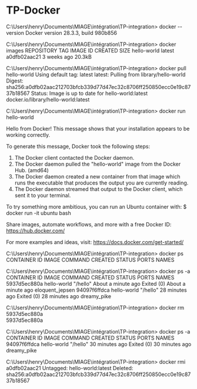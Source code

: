 # TP-Docker
C:\Users\henry\Documents\MIAGE\intégration\TP-integration> docker --version
Docker version 28.3.3, build 980b856

C:\Users\henry\Documents\MIAGE\intégration\TP-integration> docker images
REPOSITORY    TAG       IMAGE ID       CREATED       SIZE
hello-world   latest    a0dfb02aac21   3 weeks ago   20.3kB

C:\Users\henry\Documents\MIAGE\intégration\TP-integration> docker pull hello-world
Using default tag: latest
latest: Pulling from library/hello-world
Digest: sha256:a0dfb02aac212703bfcb339d77d47ec32c8706ff250850ecc0e19c8737b18567
Status: Image is up to date for hello-world:latest
docker.io/library/hello-world:latest

C:\Users\henry\Documents\MIAGE\intégration\TP-integration> docker run hello-world

Hello from Docker!
This message shows that your installation appears to be working correctly.

To generate this message, Docker took the following steps:
 1. The Docker client contacted the Docker daemon.
 2. The Docker daemon pulled the "hello-world" image from the Docker Hub.
    (amd64)
 3. The Docker daemon created a new container from that image which runs the
    executable that produces the output you are currently reading.
 4. The Docker daemon streamed that output to the Docker client, which sent it
    to your terminal.

To try something more ambitious, you can run an Ubuntu container with:
 $ docker run -it ubuntu bash

Share images, automate workflows, and more with a free Docker ID:
 https://hub.docker.com/

For more examples and ideas, visit:
 https://docs.docker.com/get-started/

C:\Users\henry\Documents\MIAGE\intégration\TP-integration> docker ps
CONTAINER ID   IMAGE     COMMAND   CREATED   STATUS    PORTS     NAMES

C:\Users\henry\Documents\MIAGE\intégration\TP-integration> docker ps -a
CONTAINER ID   IMAGE         COMMAND    CREATED              STATUS                          PORTS     NAMES
5937d5ec880a   hello-world   "/hello"   About a minute ago   Exited (0) About a minute ago             eloquent_jepsen
94097f6ffdca   hello-world   "/hello"   28 minutes ago       Exited (0) 28 minutes ago                 dreamy_pike 

C:\Users\henry\Documents\MIAGE\intégration\TP-integration> docker rm 5937d5ec880a  
5937d5ec880a

C:\Users\henry\Documents\MIAGE\intégration\TP-integration> docker ps -a
CONTAINER ID   IMAGE         COMMAND    CREATED          STATUS                      PORTS     NAMES
94097f6ffdca   hello-world   "/hello"   30 minutes ago   Exited (0) 30 minutes ago             dreamy_pike

C:\Users\henry\Documents\MIAGE\intégration\TP-integration> docker rmi a0dfb02aac21
Untagged: hello-world:latest
Deleted: sha256:a0dfb02aac212703bfcb339d77d47ec32c8706ff250850ecc0e19c8737b18567